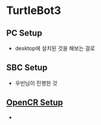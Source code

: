 # TurtleBot3 

## PC Setup
- desktop에 설치된 것을 해보는 걸로
## SBC Setup
- 우빈님이 진행한 것
## [OpenCR Setup](https://emanual.robotis.com/docs/en/platform/turtlebot3/opencr_setup/#opencr-setup)
- 
